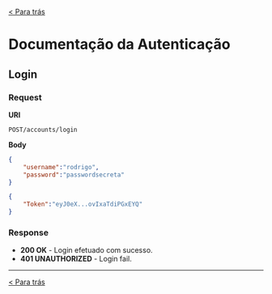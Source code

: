 [< Para trás](../README.md#Funcionalidades)

# Documentação da Autenticação

## Login
### Request

**URI**

```
POST/accounts/login
```

**Body**
```json
{
    "username":"rodrigo", 
    "password":"passwordsecreta"
}
```
```json
{
    "Token":"eyJ0eX...ovIxaTdiPGxEYQ"
}
```

### Response
- **200 OK** - Login efetuado com sucesso.
- **401 UNAUTHORIZED**  - Login fail.

---

[< Para trás](../README.md#Funcionalidades)
